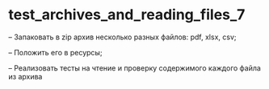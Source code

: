 # test_archives_and_reading_files_7
– Запаковать в zip архив несколько разных файлов: pdf, xlsx, csv;

– Положить его в ресурсы;

– Реализовать тесты на чтение и проверку содержимого каждого файла из архива
